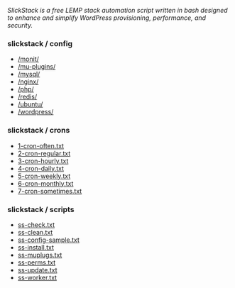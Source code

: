 <p><em>SlickStack is a free LEMP stack automation script written in bash designed to enhance and simplify WordPress provisioning, performance, and security.</em></p>

<h3>slickstack / config</h3>

<ul>
<li><a href="monit/">/monit/</a></li>
<li><a href="mu-plugins/">/mu-plugins/</a></li>
<li><a href="mysql/">/mysql/</a></li>
<li><a href="nginx/">/nginx/</a></li>
<li><a href="php/">/php/</a></li>
<li><a href="redis/">/redis/</a></li>
<li><a href="ubuntu/">/ubuntu/</a></li>
<li><a href="wordpress/">/wordpress/</a></li>
</ul>

<h3>slickstack / crons</h3>

<ul>
<li><a href="1-cron-often.txt">1-cron-often.txt</a></li>
<li><a href="2-cron-regular.txt">2-cron-regular.txt</a></li>
<li><a href="3-cron-hourly.txt">3-cron-hourly.txt</a></li>
<li><a href="4-cron-daily.txt">4-cron-daily.txt</a></li>
<li><a href="5-cron-weekly.txt">5-cron-weekly.txt</a></li>
<li><a href="6-cron-monthly.txt">6-cron-monthly.txt</a></li>
<li><a href="7-cron-sometimes.txt">7-cron-sometimes.txt</a></li>
</ul>

<h3>slickstack / scripts</h3>

<ul>
<li><a href="ss-check.txt">ss-check.txt</a></li>
<li><a href="ss-clean.txt">ss-clean.txt</a></li>
<li><a href="ss-config-sample.txt">ss-config-sample.txt</a></li>
<li><a href="ss-install.txt">ss-install.txt</a></li>
<li><a href="ss-muplugs.txt">ss-muplugs.txt</a></li>
<li><a href="ss-perms.txt">ss-perms.txt</a></li>
<li><a href="ss-update.txt">ss-update.txt</a></li>
<li><a href="ss-worker.txt">ss-worker.txt</a></li>
</ul>
